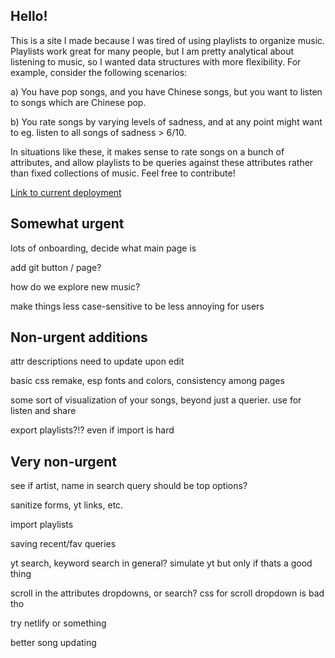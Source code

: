## Hello!

This is a site I made because I was tired of using playlists to organize music. Playlists work great for many people, but I am pretty analytical about listening to music, so I wanted data structures with more flexibility. For example, consider the following scenarios:

a) You have pop songs, and you have Chinese songs, but you want to listen to songs which are Chinese pop. 

b) You rate songs by varying levels of sadness, and at any point might want to eg. listen to all songs of sadness > 6/10. 

In situations like these, it makes sense to rate songs on a bunch of attributes, and allow playlists to be queries against these attributes rather than fixed collections of music. Feel free to contribute! 

[Link to current deployment](https://song-select.herokuapp.com/)

## Somewhat urgent

lots of onboarding, decide what main page is

add git button / page? 

how do we explore new music? 

make things less case-sensitive to be less annoying for users

## Non-urgent additions

attr descriptions need to update upon edit

basic css remake, esp fonts and colors, consistency among pages

some sort of visualization of your songs, beyond just a querier. use for listen and share

export playlists?!? even if import is hard

## Very non-urgent

see if artist, name in search query should be top options? 

sanitize forms, yt links, etc.

import playlists

saving recent/fav queries

yt search, keyword search in general? simulate yt but only if thats a good thing

scroll in the attributes dropdowns, or search? css for scroll dropdown is bad tho

try netlify or something

better song updating